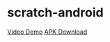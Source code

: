 # scratch-android

[Video Demo](https://www.youtube.com/watch?v=jq2s8GM0xrk)
[APK Download](https://github.com/connyay/scratch-android/raw/master/scratch.apk)
